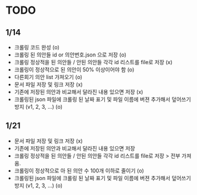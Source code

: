 # TODO

## 1/14
- 크롤링 코드 완성 (o)
- 크롤링 된 의안들 id or 의안번호.json 으로 저장 (o)
- 크롤링 정상적을 된 의안들 / 안된 의안들 각각 id 리스트를 file로 저장 (x)
- 크롤링이 정상적으로 된 의안이 50% 이상이어야 함 (o)
- 다른회기 의안 list 가져오기 (o)
- 문서 파일 저장 및 링크 저장 (x)
- 기존에 저장된 의안과 비교해서 달라진 내용 있으면 저장 (x)
- 크롤링된 json 파일에 크롤링 된 날짜 표기 및 파일 이름에 버젼 추가해서 덮어쓰기 방지 (v1, 2, 3, ...) (o)

## 1/21
- 문서 파일 저장 및 링크 저장 (x)
- 기존에 저장된 의안과 비교해서 달라진 내용 있으면 저장 
- 크롤링 정상적을 된 의안들 / 안된 의안들 각각 id 리스트를 file로 저장 > 전부 가져옴.
- 크롤링이 정상적으로 아 된 의안 수 100개 이하로 줄이기 (o) 
- 크롤링된 json 파일에 크롤링 된 날짜 표기 및 파일 이름에 버젼 추가해서 덮어쓰기 방지 (v1, 2, 3, ...) (o)
